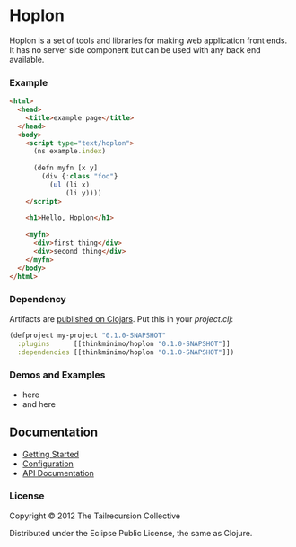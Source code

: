 # Hoplon

Hoplon is a set of tools and libraries for making web application front ends. It
has no server side component but can be used with any back end available.

### Example

```html
<html>
  <head>
    <title>example page</title>
  </head>
  <body>
    <script type="text/hoplon">
      (ns example.index)
      
      (defn myfn [x y]
        (div {:class "foo"}
          (ul (li x)
              (li y))))
    </script>
    
    <h1>Hello, Hoplon</h1>
    
    <myfn>
      <div>first thing</div>
      <div>second thing</div>
    </myfn>
  </body>
</html>
```

### Dependency

Artifacts are [published on Clojars](https://clojars.org/tailrecursion/hoplon). 
Put this in your _project.clj_:

```clojure
(defproject my-project "0.1.0-SNAPSHOT"
  :plugins      [[thinkminimo/hoplon "0.1.0-SNAPSHOT"]]
  :dependencies [[thinkminimo/hoplon "0.1.0-SNAPSHOT"]])
```

### Demos and Examples

* here
* and here

## Documentation

* [Getting Started](https://github.com/tailrecursion/hoplon/wiki/Getting-Started)
* [Configuration](https://github.com/tailrecursion/hoplon/wiki/Configuration)
* [API Documentation](https://github.com/tailrecursion/hoplon/wiki/API-Documentation)

### License

Copyright © 2012 The Tailrecursion Collective

Distributed under the Eclipse Public License, the same as Clojure.
